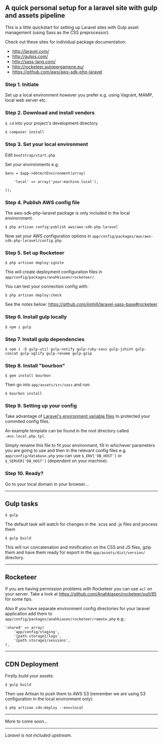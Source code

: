 ## A quick personal setup for a laravel site with gulp and assets pipeline

This is a little quickstart for setting up Laravel sites with Gulp asset management (using Sass as the CSS preprocessor).

Check out these sites for individual package documentation:

* http://laravel.com/
* http://gulpjs.com/
* http://sass-lang.com/
* http://rocketeer.autopergamene.eu/
* https://github.com/aws/aws-sdk-php-laravel

### Step 1. Initiate

Set up a local environment however you prefer e.g. using Vagrant, MAMP, local web server etc.

### Step 2. Download and install vendors

`$ cd` into your project's development directory

`$ composer install`

### Step 3. Set your local environment

Edit `bootstrap/start.php`

Set your environments e.g.

    $env = $app->detectEnvironment(array(

        'local' => array('your-machine.local'),

    ));

### Step 4. Publish AWS config file

The aws-sdk-php-laravel package is only included in the local envirornment.

`$ php artisan config:publish aws/aws-sdk-php-laravel`

Now set your AWS configuration options in `app/config/packages/aws/aws-sdk-php-laravel/config.php`

### Step 5. Set up Rocketeer

`$ php artisan deploy:ignite`

This will create deployment configuration files in `app/config/packages/anahkiasen/rocketeer/`.

You can test your connection config with:

`$ php artisan deploy:check`

See the notes below: https://github.com/jimhill/laravel-sass-base#rocketeer
    
### Step 6. Install gulp locally

`$ npm i gulp`

### Step 7. Install gulp dependencies

`$ npm i -D gulp-util gulp-notify gulp-ruby-sass gulp-jshint gulp-concat gulp-uglify gulp-rename gulp-gzip`

### Step 8. Install "bourbon"

`$ gem install bourbon`

Then go into `app/assets/src/sass` and run:

`$ bourbon install`

### Step 9. Setting up your config

Take advantage of [Laravel's environment variable files](http://laravel.com/docs/configuration#protecting-sensitive-configuration) to protected your commited config files. 

An example template can be found in the root directory called `.env.local.php.tpl`. 

Simply rename this file to fit your environment, fill in whichever parameters you are going to use and then in the relevant config files e.g. `app/config/database.php` you can use `$_ENV['DB_HOST']` or `$_SERVER['DB_HOST']` (dependent on your machine).

### Step 10. Ready?

Go to your local domain in your browser...

---

## Gulp tasks

`$ gulp`

The default task will watch for changes in the .scss and .js files and process them

`$ gulp build`

This will run concatenation and minification on the CSS and JS files, gzip them and have them ready for export in the `app/assets/dist/version/` directory.

---

## Rocketeer

If you are having permission problems with Rocketeer you can use `acl` on your server. Take a look at https://github.com/Anahkiasen/rocketeer/pull/85 for some tips. 

Also If you have separate environment config directories for your laravel application add them to `app/config/packages/anahkiasen/rocketeer/remote.php` e.g.:

    'shared' => array(
		'app/config/staging',
		'{path.storage}/logs',
		'{path.storage}/sessions',
	),

---

## CDN Deployment

Firstly *build* your assets:

`$ gulp build`

Then use Artisan to push them to AWS S3 (remember we are using S3 configuration in the local environment only):

`$ php artisan cdn:deploy --env=local` 

---

More to come soon...

---

*Laravel is not included upstream*.
